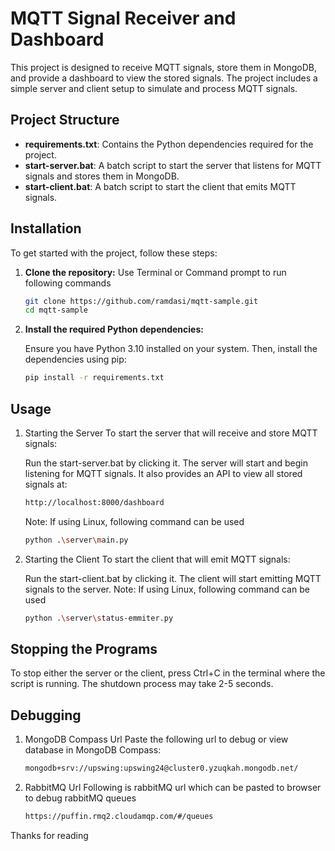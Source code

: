 # MQTT Signal Receiver and Dashboard

This project is designed to receive MQTT signals, store them in MongoDB, and provide a dashboard to view the stored signals. The project includes a simple server and client setup to simulate and process MQTT signals.

## Project Structure

- **requirements.txt**: Contains the Python dependencies required for the project.
- **start-server.bat**: A batch script to start the server that listens for MQTT signals and stores them in MongoDB.
- **start-client.bat**: A batch script to start the client that emits MQTT signals.

## Installation

To get started with the project, follow these steps:

1. **Clone the repository:**
   Use Terminal or Command prompt to run following commands
   ```bash
   git clone https://github.com/ramdasi/mqtt-sample.git
   cd mqtt-sample
2. **Install the required Python dependencies:**

   Ensure you have Python 3.10 installed on your system. Then, install the dependencies using pip:

   ```bash
   pip install -r requirements.txt

## Usage
1. Starting the Server
   To start the server that will receive and store MQTT signals:
   
   Run the start-server.bat by clicking it.
   The server will start and begin listening for MQTT signals. It also provides an API to view all stored signals at:

   ```bash
   http://localhost:8000/dashboard
   ```
    Note: If using Linux, following command can be used
   ```bash
   python .\server\main.py
2. Starting the Client
   To start the client that will emit MQTT signals:
   
   Run the start-client.bat by clicking it.
   The client will start emitting MQTT signals to the server.
   Note: If using Linux, following command can be used
   ```bash
   python .\server\status-emmiter.py
## Stopping the Programs
To stop either the server or the client, press Ctrl+C in the terminal where the script is running.
The shutdown process may take 2-5 seconds.

## Debugging
1. MongoDB Compass Url
   Paste the following url to debug or view database in MongoDB Compass:
   ```bash
   mongodb+srv://upswing:upswing24@cluster0.yzuqkah.mongodb.net/
2. RabbitMQ Url
   Following is rabbitMQ url which can be pasted to browser to debug rabbitMQ queues
   ```bash
   https://puffin.rmq2.cloudamqp.com/#/queues

Thanks for reading
